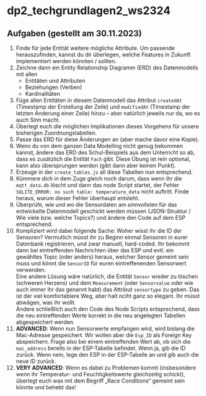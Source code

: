 # dp2_techgrundlagen2_ws2324

## Aufgaben (gestellt am 30.11.2023)

1. Finde für jede Entität weitere mögliche Attribute. Um passende herauszufinden, kannst du dir überlegen, welche Features in Zukunft implementiert werden könnten / sollten.
1. Zeichne dann ein Entity Relationship Diagramm (ERD) des Datenmodells mit allen
    - Entitäten und Attributen
    - Beziehungen (Verben)
    - Kardinalitäten
1. Füge allen Entitäten in diesem Datenmodell das Attribut `createdAt` (Timestamp der Erstellung der Zeile) und `modifiedAt` (Timestamp der letzten Änderung einer Zeile) hinzu – aber natürlich jeweils nur da, wo es auch Sinn macht.
1. Überlegt euch die möglichen Implikationen dieses Vorgehens für unsere bisherigen Zuordnungstabellen.
1. Passe das ERD für diese Änderungen an (aber mache davor eine Kopie).
1. Wenn du von dem ganzen Data Modelling nicht genug bekommen kannst, ändere das ERD des Schul-Beispiels aus dem Unterricht so ab, dass es zusätzlich die Entität `Fach` gibt. Diese Übung ist rein optional, kann also übersprungen werden (gibt dann aber keinen Punkt).
1. Erzeuge in der `create_tables.js` all diese Tabellen nun entsprechend.
1. Kümmere dich in dem Zuge gleich noch darum, dass wenn ihr die `mqtt_data.db` löscht und dann das node Script startet, der Fehler `SQLITE_ERROR: no such table: temperature_data` nicht auftritt. Finde heraus, warum dieser Fehler überhaupt entsteht.
1. Überprüfe, wie und wo die Sensordaten am sinnvollsten für das entwickelte Datenmodell geschickt werden müssen (JSON-Struktur / Wie viele bzw. welche Topics?) und ändere den Code auf dem ESP entsprechend.
1. Kompliziert wird dabei folgende Sache: Woher wisst ihr die ID der Sensoren? Vermutlich müsst ihr zu Beginn einmal Sensoren in eurer Datenbank registrieren, und zwar manuell, hard-coded. Ihr bekommt dann bei eintreffenden Nachrichten über das ESP und evtl. ein gewähltes Topic (oder anders) heraus, welcher Sensor gemeint sein muss und könnt die `SensorID` für euren eintreffenenden Sensorwert verwenden.  
Eine andere Lösung wäre natürlich, die Entität `Sensor` wieder zu löschen (schweren Herzens) und dem `Measurement` (oder `Sensorvalue` oder wie auch immer ihr das genannt habt) das Attribut `sensortype` zu geben. Das ist der viel komfortablere Weg, aber halt nciht ganz so elegant. Ihr müsst abwägen, was ihr wollt.  
Ändere schließlich auch den Code des Node Scripts entsprechend, dass die neu eintreffenden Werte korrekt in die neu angelegten Tabellen abgespeichert werden.
1. **ADVANCED**: Wenn nun Sensorwerte empfangen wird, wird bislang die Mac-Adresse gespeichert. Wir wollen aber die `Esp_ID` als Foreign Key abspeichern. Frage also bei einem eintreffenden Wert ab, ob sich die `mac_address` bereits in der ESP-Tabelle befindet. Wenn ja, gib die ID zurück. Wenn nein, lege den ESP in der ESP-Tabelle an und gib auch die neue ID zurück. 
1. **VERY ADVANCED**: Wenn es dabei zu Problemen kommt (insbesondere wenn ihr Temperatur- und Feuchtigkeitswerte gleichzeitig schickt), überlegt euch was mit dem Begriff „Race Conditions“ gemeint sein könnte und behebt das!
